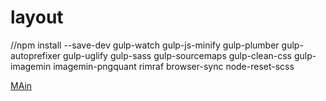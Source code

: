 # layout


//npm install --save-dev gulp-watch gulp-js-minify gulp-plumber gulp-autoprefixer gulp-uglify gulp-sass gulp-sourcemaps gulp-clean-css gulp-imagemin imagemin-pngquant rimraf browser-sync node-reset-scss

[MAin](https://cdn.rawgit.com/Vit05/layout/global/public/global/index.html)
